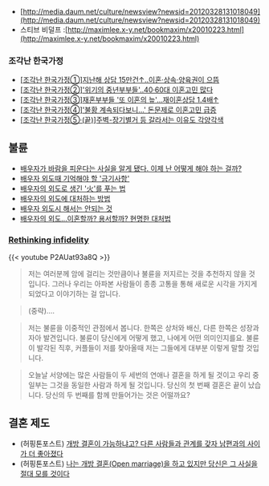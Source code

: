 - [http://media.daum.net/culture/newsview?newsid=20120328131018049](http://media.daum.net/culture/newsview?newsid=20120328131018049)
- 스티브 비덜프 :[http://maximlee.x-y.net/bookmaxim/x20010223.html](http://maximlee.x-y.net/bookmaxim/x20010223.html)


### 조각난 한국가정

* [[조각난 한국가정①]지난해 상담 15만건↑..이혼·상속·양육권이 으뜸](https://n.news.naver.com/mnews/article/003/0004509548?sid=102)
* [[조각난 한국가정②]'위기의 중년부부들'..40·60대 이혼고민 많다](https://n.news.naver.com/mnews/article/003/0004509552?sid=102)
* [[조각난 한국가정③]재혼부부들 '또 이혼의 늪'…재이혼상담 1.4배↑](https://n.news.naver.com/mnews/article/003/0004509553?sid=102)
* [[조각난 한국가정④]'불황 계속되다보니…' 돈문제로 이혼고민 급증](https://n.news.naver.com/mnews/article/003/0004509554?sid=102)
* [[조각난 한국가정⑤·(끝)]주벽-장기별거 등 갈라서는 이유도 각양각색](https://n.news.naver.com/mnews/article/003/0004509555?sid=102)


## 불륜
-  [배우자가 바람을 피운다는 사실을 알게 됐다. 이제 난 어떻게 해야 하는 걸까?](https://www.huffingtonpost.kr/2015/09/14/story_n_8131854.html)
- [배우자 외도때 기억해야 할 '금기사항'](http://thel.mt.co.kr/newsView.html?no=2016011113598291568)
- [배우자의 외도로 생긴 '火'를 푸는 법](http://premium.chosun.com/site/data/html_dir/2014/02/26/2014022603131.html)
- [배우자의 외도에 대처하는 방법](https://m.blog.naver.com/PostView.nhn?blogId=june927&logNo=220965967718&proxyReferer=https%3A%2F%2Fwww.google.co.kr%2F)
- [배우자 외도시 해서는 안되는 것](http://family4family.com/home/archives/3048)
- [배우자의 외도…이혼할까? 용서할까? 현명한 대처법](http://www.ikunkang.com/news/articleView.html?idxno=21214)


### [Rethinking infidelity](https://www.youtube.com/watch?v=P2AUat93a8Q)

{{< youtube P2AUat93a8Q >}}

> 저는 여러분께 암에 걸리는 것만큼이나 불륜을 저지르는 것을 추천하지 않을 것입니다.
그러나 우리는 아파본 사람들이 종종 고통을 통해 새로운 시각을 가지게 되었다고 이야기하는 걸 압니다.

> (중략)....

> 저는 불륜을 이중적인 관점에서 봅니다. 한쪽은 상처와 배신, 다른 한쪽은 성장과 자아 발견입니다.
> 불륜이 당신에게 어떻게 했고, 나에게 어떤 의미인지를요.
> 불륜이 발각된 직후, 커플들이 저를 찾아올때 저는 그들에게 대부분 이렇게 말할 것입니다.

> 오늘날 서양에는 많은 사람들이 두 세번의 연애나 결혼을 하게 될 것이고
우리 중 일부는 그것을 동일한 사람과 하게 될 것입니다.
> 당신의 첫 번째 결혼은 끝이 났습니다.
당신의 두 번째를 함께 만들어가는 것은 어떨까요?


## 결혼 제도

- (허핑톤포스트) [개방 결혼이 가능하냐고? 다른 사람들과 관계를 갖자 남편과의 사이가 더 좋아졌다](https://www.huffingtonpost.kr/news/articleView.html?idxno=12207)
- (허핑톤포스트) [나는 개방 결혼(Open marriage)을 하고 있지만 당신은 그 사실을 절대 모를 것이다](https://www.huffingtonpost.kr/news/articleView.html?idxno=5018)
